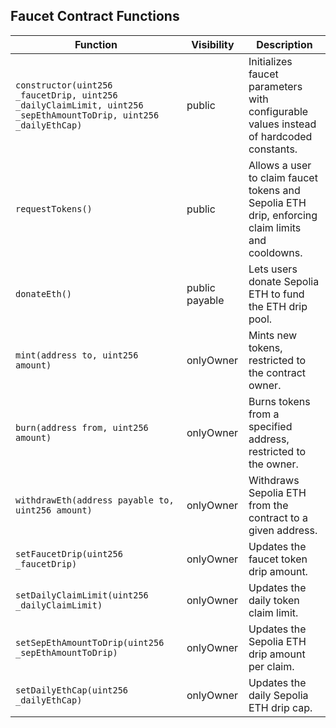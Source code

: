 ## Faucet Contract Functions

| Function | Visibility | Description |
|----------|------------|-------------|
| `constructor(uint256 _faucetDrip, uint256 _dailyClaimLimit, uint256 _sepEthAmountToDrip, uint256 _dailyEthCap)` | public | Initializes faucet parameters with configurable values instead of hardcoded constants. |
| `requestTokens()` | public | Allows a user to claim faucet tokens and Sepolia ETH drip, enforcing claim limits and cooldowns. |
| `donateEth()` | public payable | Lets users donate Sepolia ETH to fund the ETH drip pool. |
| `mint(address to, uint256 amount)` | onlyOwner | Mints new tokens, restricted to the contract owner. |
| `burn(address from, uint256 amount)` | onlyOwner | Burns tokens from a specified address, restricted to the owner. |
| `withdrawEth(address payable to, uint256 amount)` | onlyOwner | Withdraws Sepolia ETH from the contract to a given address. |
| `setFaucetDrip(uint256 _faucetDrip)` | onlyOwner | Updates the faucet token drip amount. |
| `setDailyClaimLimit(uint256 _dailyClaimLimit)` | onlyOwner | Updates the daily token claim limit. |
| `setSepEthAmountToDrip(uint256 _sepEthAmountToDrip)` | onlyOwner | Updates the Sepolia ETH drip amount per claim. |
| `setDailyEthCap(uint256 _dailyEthCap)` | onlyOwner | Updates the daily Sepolia ETH drip cap. |

